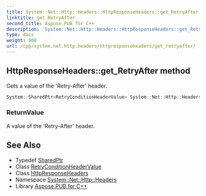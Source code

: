 ```yaml
---
title: System::Net::Http::Headers::HttpResponseHeaders::get_RetryAfter method
linktitle: get_RetryAfter
second_title: Aspose.PUB for C++
description: 'System::Net::Http::Headers::HttpResponseHeaders::get_RetryAfter method. Gets a value of the ''Retry-After'' header in C++.'
type: docs
weight: 900
url: /cpp/system.net.http.headers/httpresponseheaders/get_retryafter/
---
```

## HttpResponseHeaders::get_RetryAfter method


Gets a value of the 'Retry-After' header.

```cpp
System::SharedPtr<RetryConditionHeaderValue> System::Net::Http::Headers::HttpResponseHeaders::get_RetryAfter()
```


### ReturnValue

A value of the 'Retry-After' header.

## See Also

* Typedef [SharedPtr](../../../system/sharedptr/)
* Class [RetryConditionHeaderValue](../../retryconditionheadervalue/)
* Class [HttpResponseHeaders](../)
* Namespace [System::Net::Http::Headers](../../)
* Library [Aspose.PUB for C++](../../../)
